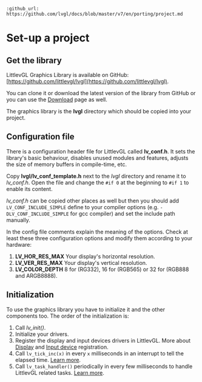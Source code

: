 ```eval_rst
:github_url: https://github.com/lvgl/docs/blob/master/v7/en/porting/project.md
```

# Set-up a project

## Get the library

LittlevGL Graphics Library is available on GitHub: [https://github.com/littlevgl/lvgl](https://github.com/littlevgl/lvgl).

You can clone it or download the latest version of the library from GitHub or you can use the [Download](https://littlevgl.com/download) page as well.

The graphics library is the **lvgl** directory which should be copied into your project.

## Configuration file

There is a configuration header file for LittlevGL called **lv_conf.h**. It sets the library's basic behaviour, disables unused modules and features, adjusts the size of memory buffers in compile-time, etc.

Copy **lvgl/lv_conf_template.h** next to the *lvgl* directory and rename it to *lv_conf.h*. Open the file and change the `#if 0` at the beginning to `#if 1` to enable its content.

*lv_conf.h* can be copied other places as well but then you should add `LV_CONF_INCLUDE_SIMPLE` define to your compiler options (e.g. `-DLV_CONF_INCLUDE_SIMPLE` for gcc compiler) and set the include path manually.

In the config file comments explain the meaning of the options. Check at least these three configuration options and modify them according to your hardware:
1. **LV_HOR_RES_MAX** Your display's horizontal resolution.
2. **LV_VER_RES_MAX** Your display's vertical resolution.
3. **LV_COLOR_DEPTH** 8 for (RG332), 16 for (RGB565) or 32 for (RGB888 and ARGB8888).

## Initialization

To use the graphics library you have to initialize it and the other components too. The order of the initialization is:

1. Call *lv_init()*.
2. Initialize your drivers.
3. Register the display and input devices drivers in LittlevGL.  More about [Display](/porting/display) and [Input device](/porting/indev) registration.
4. Call `lv_tick_inc(x)` in every `x` milliseconds in an interrupt to tell the elapsed time. [Learn more](/porting/tick).
5. Call `lv_task_handler()` periodically in every few milliseconds to handle LittlevGL related tasks. [Learn more](/porting/task-handler).
